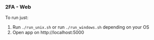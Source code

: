 ### 2FA - Web

To run just:

1. Run `./run_unix.sh` or run `./run_windows.sh` depending on your OS
2. Open app on http://localhost:5000

